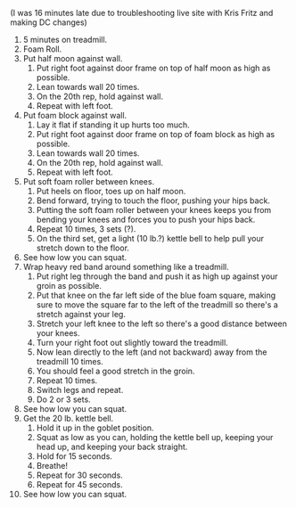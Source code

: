 (I was 16 minutes late due to troubleshooting live site with Kris Fritz and making DC changes)
1. 5 minutes on treadmill.
2. Foam Roll.
3. Put half moon against wall.
	1. Put right foot against door frame on top of half moon as high as possible.
	2. Lean towards wall 20 times.
	3. On the 20th rep, hold against wall.
	4. Repeat with left foot.
4. Put foam block against wall.
	1. Lay it flat if standing it up hurts too much.
	2. Put right foot against door frame on top of foam block as high as possible.
	3. Lean towards wall 20 times.
	4. On the 20th rep, hold against wall.
	5. Repeat with left foot.
5. Put soft foam roller between knees.
	1. Put heels on floor, toes up on half moon.
	2. Bend forward, trying to touch the floor, pushing your hips back.
	3. Putting the soft foam roller between your knees keeps you from bending your knees and forces you to push your hips back.
	4. Repeat 10 times, 3 sets (?).
	5. On the third set, get a light (10 lb.?) kettle bell to help pull your stretch down to the floor.
6. See how low you can squat.
7. Wrap heavy red band around something like a treadmill.
	1. Put right leg through the band and push it as high up against your groin as possible.
	2. Put that knee on the far left side of the blue foam square, making sure to move the square far to the left of the treadmill so there's a stretch against your leg.
	3. Stretch your left knee to the left so there's a good distance between your knees.
	4. Turn your right foot out slightly toward the treadmill.
	5. Now lean directly to the left (and not backward) away from the treadmill 10 times.
	6. You should feel a good stretch in the groin.
	7. Repeat 10 times.
	8. Switch legs and repeat.
	9. Do 2 or 3 sets.
8. See how low you can squat.
9. Get the 20 lb. kettle bell.
	1. Hold it up in the goblet position.
	2. Squat as low as you can, holding the kettle bell up, keeping your head up, and keeping your back straight.
	3. Hold for 15 seconds.
	4. Breathe!
	5. Repeat for 30 seconds.
	6. Repeat for 45 seconds.
10. See how low you can squat.
